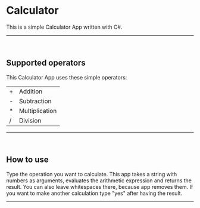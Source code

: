 ﻿# Calculator

This is a simple Calculator App written with C#. 
___
<br>

## Supported operators

This Calculator App uses these simple operators: 

<table>
  <tr align="left">
    <td>+</td>
    <td>Addition</td>
  </tr>
  <tr align="left">
    <td>-</td>
    <td>Subtraction</td>
  </tr>
  <tr align="left">
    <td>*</td>
    <td>Multiplication</td>
  </tr>
  <tr align="left">
    <td>/</td>
    <td>Division</td>
  </tr>
</table>

___
<br>

## How to use

Type the operation you want to calculate. This app takes a string with numbers as arguments, evaluates the arithmetic expression and returns the result. You can also leave whitespaces there, because app removes them. If you want to make another calculation type "yes" after having the result. 
___